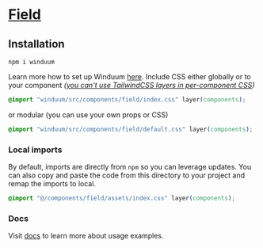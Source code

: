 # [Field](https://winduum.dev/docs/components/field.html)

## Installation
```shell
npm i winduum
```
Learn more how to set up Winduum [here](https://winduum.dev/docs/).
Include CSS either globally or to your component _([you can't use TailwindCSS layers in per-component CSS](https://tailwindcss.com/docs/adding-custom-styles#layers-and-per-component-css))_

```css
@import "winduum/src/components/field/index.css" layer(components);
```

or modular (you can use your own props or CSS)

```css
@import "winduum/src/components/field/default.css" layer(components);
```

### Local imports
By default, imports are directly from `npm` so you can leverage updates.
You can also copy and paste the code from this directory to your project and remap the imports to local.

```css
@import "@/components/field/assets/index.css" layer(components);
```

### Docs
Visit [docs](https://winduum.dev/docs/components/field.html) to learn more about usage examples.

